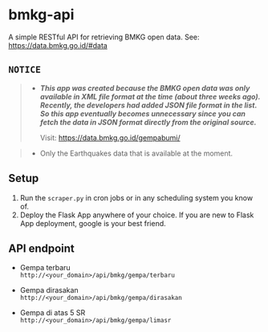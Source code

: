 # bmkg-api
A simple RESTful API for retrieving BMKG open data. See: https://data.bmkg.go.id/#data

## ``NOTICE``
> * ***This app was created because the BMKG open data was only available in XML file format at the time (about three weeks ago). Recently, the developers had added JSON file format in the list. So this app eventually becomes unnecessary since you can fetch the data in JSON format directly from the original source.***   
> 
>   Visit: https://data.bmkg.go.id/gempabumi/   

> * Only the Earthquakes data that is available at the moment. 


## Setup   
  1. Run the `scraper.py` in cron jobs or in any scheduling system you know of.  
  2. Deploy the Flask App anywhere of your choice. If you are new to Flask App deployment, google is your best friend.
  
## API endpoint   
  * Gempa terbaru   
        `http://<your_domain>/api/bmkg/gempa/terbaru`
    
  * Gempa dirasakan   
        `http://<your_domain>/api/bmkg/gempa/dirasakan`
    
  * Gempa di atas 5 SR   
        `http://<your_domain>/api/bmkg/gempa/limasr`
